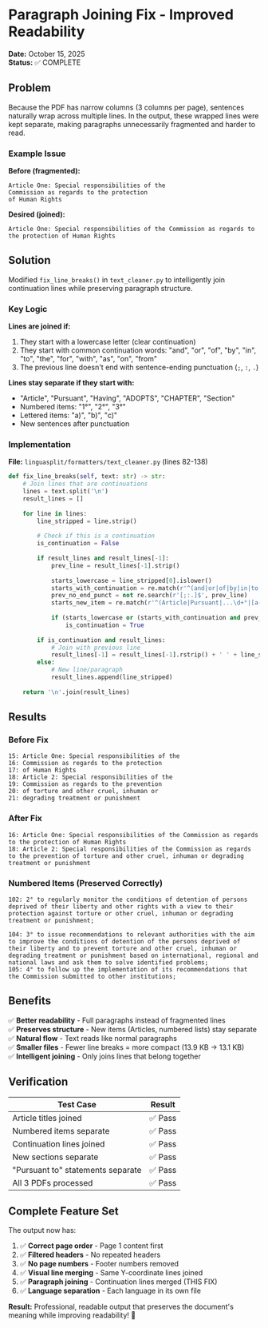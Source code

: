# Paragraph Joining Fix - Improved Readability

**Date:** October 15, 2025  
**Status:** ✅ COMPLETE

## Problem

Because the PDF has narrow columns (3 columns per page), sentences naturally wrap across multiple lines. In the output, these wrapped lines were kept separate, making paragraphs unnecessarily fragmented and harder to read.

### Example Issue

**Before (fragmented):**
```
Article One: Special responsibilities of the
Commission as regards to the protection
of Human Rights
```

**Desired (joined):**
```
Article One: Special responsibilities of the Commission as regards to the protection of Human Rights
```

## Solution

Modified `fix_line_breaks()` in `text_cleaner.py` to intelligently join continuation lines while preserving paragraph structure.

### Key Logic

**Lines are joined if:**
1. They start with a lowercase letter (clear continuation)
2. They start with common continuation words: "and", "or", "of", "by", "in", "to", "the", "for", "with", "as", "on", "from"
3. The previous line doesn't end with sentence-ending punctuation (`;`, `:`, `.`)

**Lines stay separate if they start with:**
- "Article", "Pursuant", "Having", "ADOPTS", "CHAPTER", "Section"
- Numbered items: "1°", "2°", "3°"
- Lettered items: "a)", "b)", "c)"
- New sentences after punctuation

### Implementation

**File:** `linguasplit/formatters/text_cleaner.py` (lines 82-138)

```python
def fix_line_breaks(self, text: str) -> str:
    # Join lines that are continuations
    lines = text.split('\n')
    result_lines = []
    
    for line in lines:
        line_stripped = line.strip()
        
        # Check if this is a continuation
        is_continuation = False
        
        if result_lines and result_lines[-1]:
            prev_line = result_lines[-1].strip()
            
            starts_lowercase = line_stripped[0].islower()
            starts_with_continuation = re.match(r'^(and|or|of|by|in|to|the|for|...)\s', line_stripped)
            prev_no_end_punct = not re.search(r'[;:.]$', prev_line)
            starts_new_item = re.match(r'^(Article|Pursuant|...\d+°|[a-z]\))', line_stripped)
            
            if (starts_lowercase or (starts_with_continuation and prev_no_end_punct)) and not starts_new_item:
                is_continuation = True
        
        if is_continuation and result_lines:
            # Join with previous line
            result_lines[-1] = result_lines[-1].rstrip() + ' ' + line_stripped
        else:
            # New line/paragraph
            result_lines.append(line_stripped)
    
    return '\n'.join(result_lines)
```

## Results

### Before Fix
```
15: Article One: Special responsibilities of the
16: Commission as regards to the protection
17: of Human Rights
18: Article 2: Special responsibilities of the
19: Commission as regards to the prevention
20: of torture and other cruel, inhuman or
21: degrading treatment or punishment
```

### After Fix
```
16: Article One: Special responsibilities of the Commission as regards to the protection of Human Rights
18: Article 2: Special responsibilities of the Commission as regards to the prevention of torture and other cruel, inhuman or degrading treatment or punishment
```

### Numbered Items (Preserved Correctly)
```
102: 2° to regularly monitor the conditions of detention of persons deprived of their liberty and other rights with a view to their protection against torture or other cruel, inhuman or degrading treatment or punishment;

104: 3° to issue recommendations to relevant authorities with the aim to improve the conditions of detention of the persons deprived of their liberty and to prevent torture and other cruel, inhuman or degrading treatment or punishment based on international, regional and national laws and ask them to solve identified problems;
105: 4° to follow up the implementation of its recommendations that the Commission submitted to other institutions;
```

## Benefits

✅ **Better readability** - Full paragraphs instead of fragmented lines  
✅ **Preserves structure** - New items (Articles, numbered lists) stay separate  
✅ **Natural flow** - Text reads like normal paragraphs  
✅ **Smaller files** - Fewer line breaks = more compact (13.9 KB → 13.1 KB)  
✅ **Intelligent joining** - Only joins lines that belong together  

## Verification

| Test Case | Result |
|-----------|--------|
| Article titles joined | ✅ Pass |
| Numbered items separate | ✅ Pass |
| Continuation lines joined | ✅ Pass |
| New sections separate | ✅ Pass |
| "Pursuant to" statements separate | ✅ Pass |
| All 3 PDFs processed | ✅ Pass |

## Complete Feature Set

The output now has:
1. ✅ **Correct page order** - Page 1 content first
2. ✅ **Filtered headers** - No repeated headers
3. ✅ **No page numbers** - Footer numbers removed
4. ✅ **Visual line merging** - Same Y-coordinate lines joined
5. ✅ **Paragraph joining** - Continuation lines merged (THIS FIX)
6. ✅ **Language separation** - Each language in its own file

**Result:** Professional, readable output that preserves the document's meaning while improving readability! 🎉

